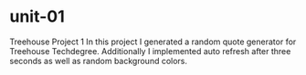 # unit-01
 Treehouse Project 1
 In this project I generated a random quote generator for Treehouse Techdegree.
 Additionally I implemented auto refresh after three seconds as well as random background colors.